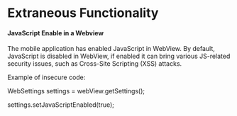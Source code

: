 # **Extraneous Functionality** #

#### **JavaScript Enable in a Webview** ####

The mobile application has enabled JavaScript in WebView. By default, JavaScript is disabled in WebView, if enabled it can bring various JS-related security issues, such as Cross-Site Scripting (XSS) attacks.

Example of insecure code:

WebSettings settings = webView.getSettings();

settings.setJavaScriptEnabled(true);
